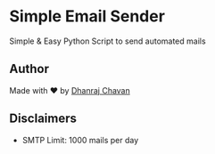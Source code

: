 # Simple Email Sender

Simple & Easy Python Script to send automated mails

## Author
Made with ❤️ by [Dhanraj Chavan](https://github.com/dhanrajdc7)

## Disclaimers
- SMTP Limit: 1000 mails per day
